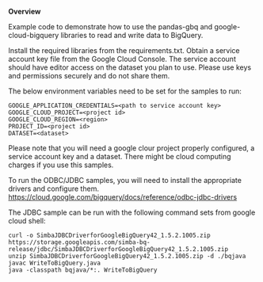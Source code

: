 **Overview**

Example code to demonstrate how to use the pandas-gbq and google-cloud-bigquery libraries to read and write data to BigQuery.

Install the required libraries from the requirements.txt.
Obtain a service account key file from the Google Cloud Console.
The service account should have editor access on the dataset you plan to use.
Please use keys and permissions securely and do not share them.


The below environment variables need to be set for the samples to run:

    GOOGLE_APPLICATION_CREDENTIALS=<path to service account key>
    GOOGLE_CLOUD_PROJECT=<project id>
    GOOGLE_CLOUD_REGION=<region>
    PROJECT_ID=<project id>
    DATASET=<dataset>

Please note that you will need a google clour project properly configured, a service account key and a dataset.
There might be cloud computing charges if you use this samples. 

To run the ODBC/JDBC samples, you will need to install the appropriate drivers and configure them.
https://cloud.google.com/bigquery/docs/reference/odbc-jdbc-drivers

The JDBC sample can be run with the following command sets from google cloud shell:

    curl -o SimbaJDBCDriverforGoogleBigQuery42_1.5.2.1005.zip https://storage.googleapis.com/simba-bq-release/jdbc/SimbaJDBCDriverforGoogleBigQuery42_1.5.2.1005.zip
    unzip SimbaJDBCDriverforGoogleBigQuery42_1.5.2.1005.zip -d ./bqjava
    javac WriteToBigQuery.java
    java -classpath bqjava/*:. WriteToBigQuery
